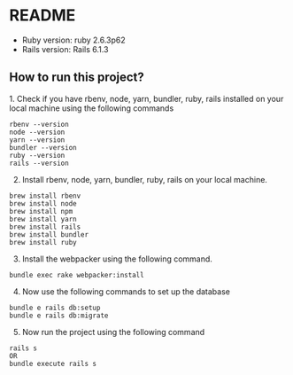 # README

* Ruby version: ruby 2.6.3p62 
* Rails version: Rails 6.1.3

<h2>How to run this project?</h2>
1. Check if you have rbenv, node, yarn, bundler, ruby, rails installed on your local machine using the following commands 

```
rbenv --version 
node --version
yarn --version
bundler --version
ruby --version
rails --version
```

2. Install rbenv, node, yarn, bundler, ruby, rails on your local machine. 

```
brew install rbenv
brew install node
brew install npm
brew install yarn
brew install rails
brew install bundler
brew install ruby
```

3. Install the webpacker using the following command.

```
bundle exec rake webpacker:install
```

4. Now use the following commands to set up the database

```
bundle e rails db:setup
bundle e rails db:migrate
```

5. Now run the project using the following command 

```
rails s
OR 
bundle execute rails s
```
